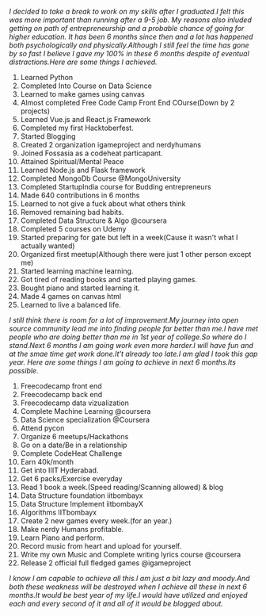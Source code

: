 *I decided to take a break to work on my skills after I graduated.I felt this was more important than running after a 9-5 job.
My reasons also inluded getting on path of entrepreneurship and a probable chance of going for higher education.
It has been 6 months since then and a lot has happened both psychologically and physically.Although I still feel the time has
gone by so fast I believe I gave my 100% in these 6 months despite of eventual distractions.Here are some things I achieved.*

1. Learned Python
2. Completed Into Course on Data Science
3. Learned to make games using canvas 
4. Almost completed Free Code Camp Front End COurse(Down by 2 projects)
5. Learned Vue.js and React.js Framework
6. Completed my first Hacktoberfest.
7. Started Blogging
8. Created 2 organization igameproject and nerdyhumans 
9. Joined Fossasia as a codeheat particapant.
10. Attained Spiritual/Mental Peace
11. Learned Node.js and Flask framework 
12. Completed MongoDb Course @MongoUniversity
13. Completed StartupIndia course for Budding entrepreneurs
14. Made 640 contributions in 6 months
15. Learned to not give a fuck about what others think
16. Removed remaining bad habits.
17. Completed Data Structure & Algo @coursera
18. Completed 5 courses on Udemy
19. Started preparing for gate but left in a week(Cause it wasn't what I actually wanted)
20. Organized first meetup(Although there were just 1 other person except me)
21. Started learning machine learning.
22. Got tired of reading books and started playing games.
23. Bought piano and started learning it.
24. Made 4 games on canvas html
25. Learned to live a balanced life.

*I still think there is room for a lot of improvement.My journey into open source community lead me into finding people far
better than me.I have met people who are doing better than me in 1st year of college.So where do I stand.Next 6 months I 
am going work even more harder.I will have fun and at the smae time get work done.It't already too late.I am glad I took 
this gap year.
Here are some things I am going to achieve in next 6 months.Its possible.*

1. Freecodecamp front end
2. Freecodecamp back end
3. Freecodecamp data vizualization
4. Complete Machine Learning @coursera
5. Data Science specialization @Coursera
6. Attend pycon
7. Organize 6 meetups/Hackathons
8. Go on a date/Be in a relationship
9. Complete CodeHeat Challenge
10. Earn 40k/month
11. Get into IIIT Hyderabad.
12. Get 6 packs/Exercise everyday
13. Read 1 book a week.(Speed reading/Scanning allowed) & blog
14. Data Structure foundation iitbombayx
15. Data Structure Implement iitbombayX
16. Algorithms IITbombayx
17. Create 2 new games every week.(for an year.)
18. Make nerdy Humans profitable.
19. Learn Piano and perform.
20. Record music from heart and upload for yourself.
21. Write my own Music and Complete writing lyrics course @coursera
22. Release 2 official full fledged games @igameproject


*I know I am capable to achieve all this.I am just a bit lazy and moody.And both these weakness will be destroyed when I achieve
all these in next 6 months.It would be best year of my life.I would have utilized and enjoyed each and every second of it
and all of it would be blogged about.*


